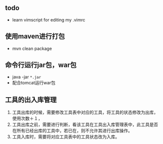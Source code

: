 ## todo
- learn vimscript for editing my .vimrc
## 使用maven进行打包
- mvn clean package
## 命令行运行jar包，war包
- java -jar `*.jar`
- 配合tomcat运行war包
## 工具的出入库管理
1. 工具出库的时候，需要修改工具表中对应的工具，将工具的状态修改为出库，使用次数＋１，
2. 工具出库之前，需要进行判断，看该工具在工具出入库管理表中，此工具是否在所有已经出库的工具中，若已在，则不允许其进行出库操作。
3. 工具入库时，需要将对应工具表中的工具状态改为入库。

